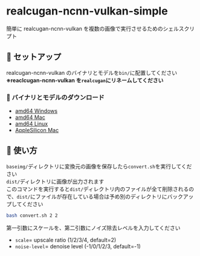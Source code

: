 # realcugan-ncnn-vulkan-simple

簡単に realcugan-ncnn-vulkan を複数の画像で実行させるためのシェルスクリプト

## 🌱 セットアップ

realcugan-ncnn-vulkan のバイナリとモデルを`bin/`に配置してください  
**※reaclcugan-ncnn-vulkan を`realcugan`にリネームしてください**

### 🔻 バイナリとモデルのダウンロード

- [amd64 Windows](https://01.raw.v-sli.me/realcugan-ncnn-vulkan/x86_64/windows/rcnvg.zip)
- [amd64 Mac](https://01.raw.v-sli.me/realcugan-ncnn-vulkan/x86_64/mac/rcnvg.zip)
- [amd64 Linux](https://01.raw.v-sli.me/realcugan-ncnn-vulkan/x86_64/linux/rcnvg.zip)
- [AppleSilicon Mac](https://01.raw.v-sli.me/realcugan-ncnn-vulkan/arm/mac/rcnvg.zip)

## 🚀 使い方

`baseimg/`ディレクトリに変換元の画像を保存したら`convert.sh`を実行してください  
`dist/`ディレクトリに画像が出力されます  
このコマンドを実行すると`dist/`ディレクトリ内のファイルが全て削除されるので、`dist/`にファイルが存在している場合は予め別のディレクトリにバックアップしてください

```bash
bash convert.sh 2 2
```

第一引数にスケールを、第二引数にノイズ除去レベルを入力してください

- `scale`= upscale ratio (1/2/3/4, default=2)
- `noise-level`= denoise level (-1/0/1/2/3, default=-1)
